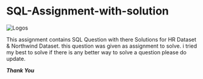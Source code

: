 # SQL-Assignment-with-solution

![Logos](https://f1.pngfuel.com/png/415/298/342/sql-server-logo-mysql-database-microsoft-sql-server-php-text-line-company-png-clip-art-thumbnail.png)

This assignment contains SQL Question with there Solutions for HR Dataset & Northwind Dataset. this question was given as assignment to solve. i tried my best to solve if there is any better way to solve a question please do update.

_____________Thank You_____________
